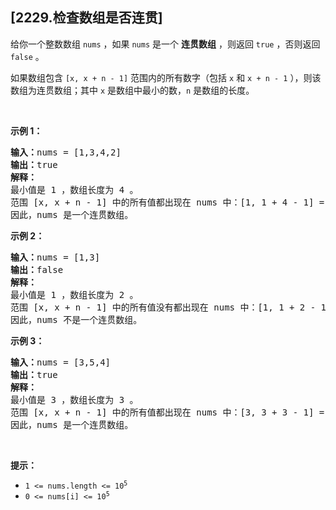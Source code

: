 ## [2229.检查数组是否连贯]
<p>给你一个整数数组 <code>nums</code> ，如果 <code>nums</code> 是一个 <strong>连贯数组</strong> ，则返回 <code>true</code> ，否则返回 <code>false</code> 。</p>

<p><span style="">如果数组包含 </span><code>[x, x + n - 1]</code><span style=""> 范围内的所有数字（包括 <code>x</code> 和 <code>x + n - 1</code> ），则该数组为连贯数组；其中</span> <code>x</code><span style=""> 是数组中最小的数，</span><code>n</code> <span style="">是数组的长度。</span></p>

<p>&nbsp;</p>

<p><strong>示例 1：</strong></p>

<pre>
<strong>输入：</strong>nums = [1,3,4,2]
<strong>输出：</strong>true
<strong>解释：</strong>
最小值是 1 ，数组长度为 4 。
范围 [x, x + n - 1] 中的所有值都出现在 nums 中：[1, 1 + 4 - 1] = [1, 4] = (1, 2, 3, 4) 。
因此，nums 是一个连贯数组。
</pre>

<p><strong>示例 2：</strong></p>

<pre>
<strong>输入：</strong>nums = [1,3]
<strong>输出：</strong>false
<strong>解释：
</strong>最小值是 1 ，数组长度为 2 。 
范围 [x, x + n - 1] 中的所有值没有都出现在 nums 中：[1, 1 + 2 - 1] = [1, 2] = (1, 2) 。 
因此，nums 不是一个连贯数组。 
</pre>

<p><strong>示例 3：</strong></p>

<pre>
<strong>输入：</strong>nums = [3,5,4]
<strong>输出：</strong>true
<strong>解释：</strong>
最小值是 3 ，数组长度为 3 。
范围 [x, x + n - 1] 中的所有值都出现在 nums 中：[3, 3 + 3 - 1] = [3, 5] = (3，4，5) 。
因此，nums 是一个连贯数组。
</pre>

<p>&nbsp;</p>
<strong>提示：</strong>

<ul>
	<li><code>1 &lt;= nums.length &lt;= 10<sup>5</sup></code></li>
	<li><code>0 &lt;= nums[i] &lt;= 10<sup>5</sup></code></li>
</ul>
